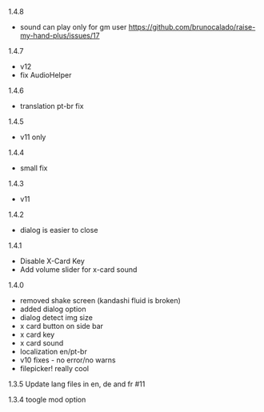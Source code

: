 1.4.8
- sound can play only for gm user https://github.com/brunocalado/raise-my-hand-plus/issues/17

1.4.7
- v12
- fix AudioHelper

1.4.6
- translation pt-br  fix

1.4.5
- v11 only

1.4.4
- small fix

1.4.3
- v11

1.4.2
- dialog is easier to close

1.4.1
- Disable X-Card Key
-  Add volume slider for x-card sound

1.4.0
- removed shake screen (kandashi fluid is broken)
- added dialog option
- dialog detect img size
- x card button on side bar
- x card key
- x card sound
- localization en/pt-br 
- v10 fixes - no error/no warns
- filepicker! really cool

1.3.5
Update lang files in en, de and fr #11

1.3.4
toogle mod option